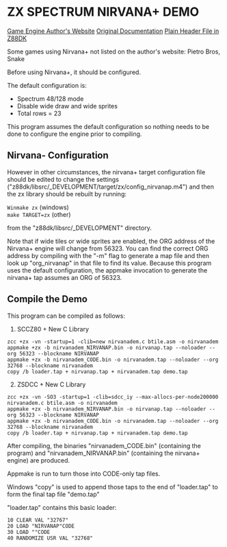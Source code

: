 # ZX SPECTRUM NIRVANA+ DEMO
[Game Engine Author's Website](https://www.ime.usp.br/~einar/bifrost/)
[Original Documentation](https://github.com/z88dk/z88dk/tree/master/libsrc/_DEVELOPMENT/arch/zx/nirvanap)
[Plain Header File in Z88DK](https://github.com/z88dk/z88dk/blob/master/include/_DEVELOPMENT/clang/arch/zx/nirvana%2B.h)

Some games using Nirvana+ not listed on the author's website:  Pietro Bros, Snake

Before using Nirvana+, it should be configured.

The default configuration is:

 * Spectrum 48/128 mode
 * Disable wide draw and wide sprites
 * Total rows = 23

This program assumes the default configuration so nothing needs to be done to configure the engine prior to compiling.

## Nirvana- Configuration

However in other circumstances, the nirvana+ target configuration file should be edited to change the settings
("z88dk/libsrc/_DEVELOPMENT/target/zx/config_nirvanap.m4") and then the zx library should be rebuilt by running:

`Winmake zx` (windows)  
`make TARGET=zx` (other)

from the "z88dk/libsrc/_DEVELOPMENT" directory.

Note that if wide tiles or wide sprites are enabled, the ORG address of the Nirvana+ engine will change from 56323.  You can find the correct ORG address by compiling with the "-m" flag to generate a map file and then look up "org_nirvanap" in that file to find its value.  Because this program uses the default configuration, the appmake invocation to generate the nirvana+ tap assumes an ORG of 56323.

## Compile the Demo

This program can be compiled as follows:

1. SCCZ80 + New C Library
```
zcc +zx -vn -startup=1 -clib=new nirvanadem.c btile.asm -o nirvanadem
appmake +zx -b nirvanadem_NIRVANAP.bin -o nirvanap.tap --noloader --org 56323 --blockname NIRVANAP
appmake +zx -b nirvanadem_CODE.bin -o nirvanadem.tap --noloader --org 32768 --blockname nirvanadem
copy /b loader.tap + nirvanap.tap + nirvanadem.tap demo.tap
```
2. ZSDCC + New C Library
```
zcc +zx -vn -SO3 -startup=1 -clib=sdcc_iy --max-allocs-per-node200000 nirvanadem.c btile.asm -o nirvanadem
appmake +zx -b nirvanadem_NIRVANAP.bin -o nirvanap.tap --noloader --org 56323 --blockname NIRVANAP
appmake +zx -b nirvanadem_CODE.bin -o nirvanadem.tap --noloader --org 32768 --blockname nirvanadem
copy /b loader.tap + nirvanap.tap + nirvanadem.tap demo.tap
```
After compiling, the binaries "nirvanadem_CODE.bin" (containing the program) and "nirvanadem_NIRVANAP.bin" (containing the nirvana+ engine) are produced.

Appmake is run to turn those into CODE-only tap files.

Windows "copy" is used to append those taps to the end of "loader.tap" to form the final tap file "demo.tap"

"loader.tap" contains this basic loader:

```
10 CLEAR VAL "32767"
20 LOAD "NIRVANAP"CODE
30 LOAD ""CODE
40 RANDOMIZE USR VAL "32768"
```
